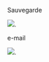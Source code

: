 <p>Sauvegarde</p>
<a href="https://www.google.com/webhp?hl=fr&ictx=2&sa=X&ved=0ahUKEwiJx4HA9vjwAhXvXhUIHQ6qClcQPQgI"><img src="https://www.xn--icne-wqa.com/images/icones/2/7/document-save-3.png" /></a>.

<p>e-mail</p>
<a href="https://www.apple.com/"><img src="https://img.icons8.com/plasticine/2x/important-mail.png" /></a>.

